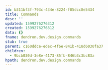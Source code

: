 ```yaml
---
id: b311bf3f-793c-434e-8224-f05dcc8e5434
title: Commands
desc: ''
updated: 1599276276312
created: 1599276276312
data: {}
fname: dendron.dev.design.commands
stub: true
parent: c160ddce-edec-4f6e-841b-418d6030fa37
children:
  - 9bcb030d-3e8e-4173-85fb-846b3c3bc83a
hpath: dendron.dev.design.commands
---
```


